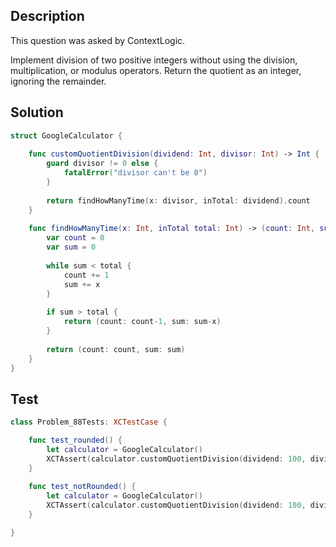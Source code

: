 ## Description

This question was asked by ContextLogic.

Implement division of two positive integers without using the division, multiplication, or modulus operators. Return the quotient as an integer, ignoring the remainder.

## Solution

```swift
struct GoogleCalculator {
    
    func customQuotientDivision(dividend: Int, divisor: Int) -> Int {
        guard divisor != 0 else {
            fatalError("divisor can't be 0")
        }
        
        return findHowManyTime(x: divisor, inTotal: dividend).count
    }
    
    func findHowManyTime(x: Int, inTotal total: Int) -> (count: Int, sum: Int) {
        var count = 0
        var sum = 0
        
        while sum < total {
            count += 1
            sum += x
        }
        
        if sum > total {
            return (count: count-1, sum: sum-x)
        }
        
        return (count: count, sum: sum)
    }
}
```

## Test

```swift
class Problem_88Tests: XCTestCase {

    func test_rounded() {
        let calculator = GoogleCalculator()
        XCTAssert(calculator.customQuotientDivision(dividend: 100, divisor: 10) == 10)
    }
    
    func test_notRounded() {
        let calculator = GoogleCalculator()
        XCTAssert(calculator.customQuotientDivision(dividend: 100, divisor: 33) == 3)
    }

}
```